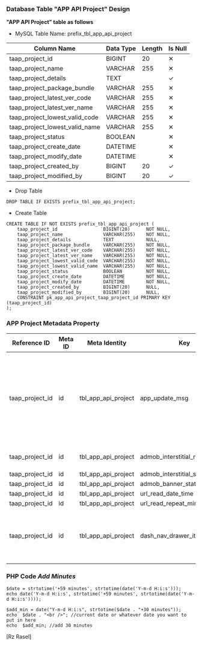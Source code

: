 ### Database Table "APP API Project" Design
**"APP API Project" table as follows**

* MySQL Table Name: prefix_tbl_app_api_project

| Column Name | Data Type | Length | Is Null |
| ------ | ------ | ------ | ------ |
| taap_project_id | BIGINT | 20 | ✕ |
| taap_project_name | VARCHAR | 255 | ✕ |
| taap_project_details | TEXT |  | ✓ |
| taap_project_package_bundle | VARCHAR | 255 | ✕ |
| taap_project_latest_ver_code | VARCHAR | 255 | ✕ |
| taap_project_latest_ver_name | VARCHAR | 255 | ✕ |
| taap_project_lowest_valid_code | VARCHAR | 255 | ✕ |
| taap_project_lowest_valid_name | VARCHAR | 255 | ✕ |
| taap_project_status | BOOLEAN |  | ✕ |
| taap_project_create_date | DATETIME |  | ✕ |
| taap_project_modify_date | DATETIME |  | ✕ |
| taap_project_created_by | BIGINT | 20 | ✓ |
| taap_project_modified_by | BIGINT | 20 | ✓ |

* Drop Table

```drop_table_app_api_project
DROP TABLE IF EXISTS prefix_tbl_app_api_project;
```

* Create Table

```create_table_app_project
CREATE TABLE IF NOT EXISTS prefix_tbl_app_api_project (
    taap_project_id                 BIGINT(20)      NOT NULL,
    taap_project_name               VARCHAR(255)    NOT NULL,
    taap_project_details            TEXT            NULL,
    taap_project_package_bundle     VARCHAR(255)    NOT NULL,
    taap_project_latest_ver_code    VARCHAR(255)    NOT NULL,
    taap_project_latest_ver_name    VARCHAR(255)    NOT NULL,
    taap_project_lowest_valid_code  VARCHAR(255)    NOT NULL,
    taap_project_lowest_valid_name  VARCHAR(255)    NOT NULL,
    taap_project_status             BOOLEAN         NOT NULL,
    taap_project_create_date        DATETIME        NOT NULL,
    taap_project_modify_date        DATETIME        NOT NULL,
    taap_project_created_by         BIGINT(20)      NULL,
    taap_project_modified_by        BIGINT(20)      NULL,
    CONSTRAINT pk_app_api_project_taap_project_id PRIMARY KEY (taap_project_id)
);
```

### APP Project Metadata Property

| Reference ID | Meta ID | Meta Identity | Key | Value |
| ------ | ------ | ------ | ------ | ------ |
| taap_project_id | id | tbl_app_api_project | app_update_msg | Your application must need to update for use.\n\nWe are always try to sarve you. Please stay with us |
| taap_project_id | id | tbl_app_api_project | admob_interstitial_repeat_millis | 1000 * 60 * rand(4, 7) |
| taap_project_id | id | tbl_app_api_project | admob_interstitial_status | BOOLEAN |
| taap_project_id | id | tbl_app_api_project | admob_banner_status | BOOLEAN |
| taap_project_id | id | tbl_app_api_project | url_read_date_time | DATETIEM |
| taap_project_id | id | tbl_app_api_project | url_read_repeat_minutes | MINUTES |
| taap_project_id | id | tbl_app_api_project | dash_nav_drawer_items_ctrl | JSON ****(Key Value Pair, Key Make By Item Name & Value Is BOOLEAN)**** |

### PHP Code ***Add Minutes***
```code_php_add_minutes
$date = strtotime('+59 minutes', strtotime(date('Y-m-d H:i:s')));
echo date('Y-m-d H:i:s', strtotime('+59 minutes', strtotime(date('Y-m-d H:i:s'))));

$add_min = date("Y-m-d H:i:s", strtotime($date . "+30 minutes"));
echo  $date . "<br />"; //current date or whatever date you want to put in here
echo  $add_min; //add 30 minutes
```

[Rz Rasel]
